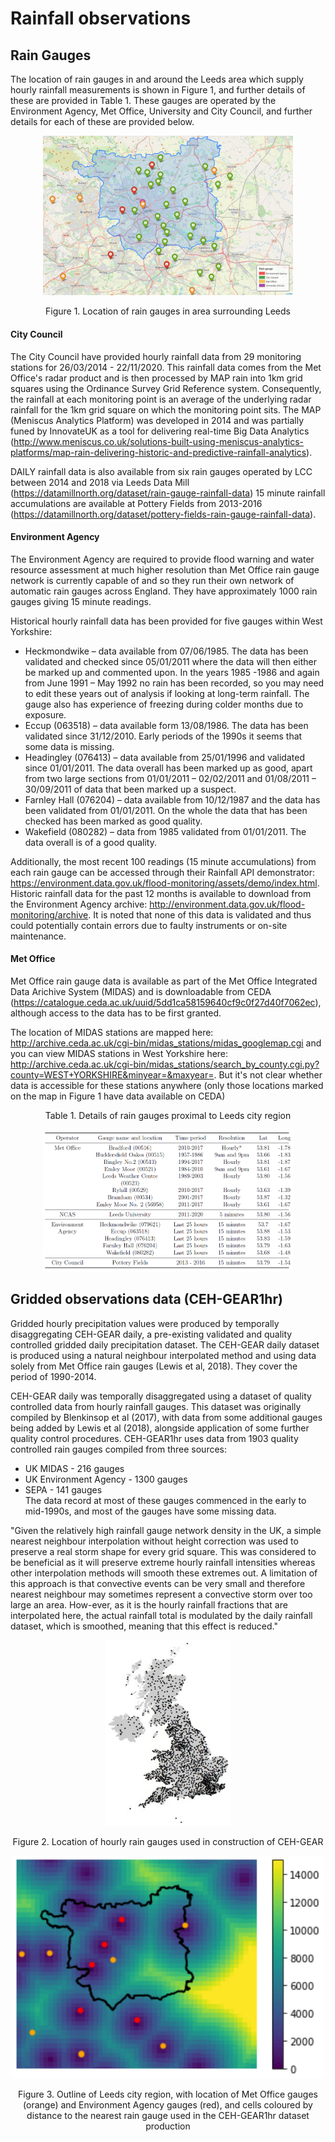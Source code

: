 # Rainfall observations
## Rain Gauges
The location of rain gauges in and around the Leeds area which supply hourly rainfall measurements is shown in Figure 1, and further details of these are provided in Table 1. These gauges are operated by the Environment Agency, Met Office, University and City Council, and further details for each of these are provided below.

<p align="center">
  <img src="Figs/RainGaugeLocations.png" width="400"  title="Original 1km grid" />
<p align="center"> Figure 1. Location of rain gauges in area surrounding Leeds <p align="center">

#### City Council
The City Council have provided hourly rainfall data from 29 monitoring stations for 26/03/2014 - 22/11/2020. This rainfall data comes from the Met Office's radar product and is then processed by MAP rain into 1km grid squares using the Ordinance Survey Grid Reference system. Consequently, the rainfall at each monitoring point is an average of the underlying radar rainfall for the 1km grid square on which the monitoring point sits. The MAP (Meniscus Analytics Platform) was developed in 2014 and was partially funed by InnovateUK as a tool for delivering real-time Big Data Analytics (http://www.meniscus.co.uk/solutions-built-using-meniscus-analytics-platforms/map-rain-delivering-historic-and-predictive-rainfall-analytics).

DAILY rainfall data is also available from six rain gauges operated by LCC between 2014 and 2018 via Leeds Data Mill (https://datamillnorth.org/dataset/rain-gauge-rainfall-data) 
15 minute rainfall accumulations are available at Pottery Fields from 2013-2016 (https://datamillnorth.org/dataset/pottery-fields-rain-gauge-rainfall-data). 

#### Environment Agency
The Environment Agency are required to provide flood warning and water resource assessment at much higher resolution than Met Office rain gauge network is currently capable of and so they run their own network of automatic rain gauges across England. They have approximately 1000 rain gauges giving 15 minute readings.

Historical hourly rainfall data has been provided for five gauges within West Yorkshire:
* Heckmondwike – data available from 07/06/1985. The data has been validated and checked since 05/01/2011 where the data will then either be marked up and commented upon. In the years 1985 -1986 and again from June 1991 – May 1992 no rain has been recorded, so you may need to edit these years out of analysis if looking at long-term rainfall. The gauge also has experience of freezing during colder months due to exposure. 
* Eccup (063518) – data available form 13/08/1986. The data has been validated since 31/12/2010. Early periods of the 1990s it seems that some data is missing. 
* Headingley (076413) – data available from 25/01/1996 and validated since 01/01/2011. The data overall has been marked up as good, apart from two large sections from 01/01/2011 – 02/02/2011 and 01/08/2011 – 30/09/2011 of data that been marked up a suspect.
* Farnley Hall (076204) – data available from 10/12/1987 and the data has been validated from 01/01/2011. On the whole the data that has been checked has been marked as good quality.
* Wakefield (080282) – data from 1985 validated from 01/01/2011. The data overall is of a good quality. 


Additionally, the most recent 100 readings (15 minute accumulations) from each rain gauge can be accessed through their Rainfall API demonstrator: https://environment.data.gov.uk/flood-monitoring/assets/demo/index.html. Historic rainfall data for the past 12 months is available to download from the Environment Agency archive: http://environment.data.gov.uk/flood-monitoring/archive. It is noted that none of this data is validated and thus could potentially contain errors due to faulty instruments or on-site maintenance.

#### Met Office
Met Office rain gauge data is available as part of the Met Office Integrated Data Arichive System (MIDAS) and is downloadable from CEDA (https://catalogue.ceda.ac.uk/uuid/5dd1ca58159640cf9c0f27d40f7062ec), although access to the data has to be first granted.

The location of MIDAS stations are mapped here: http://archive.ceda.ac.uk/cgi-bin/midas_stations/midas_googlemap.cgi and you can view MIDAS stations in West Yorkshire here: http://archive.ceda.ac.uk/cgi-bin/midas_stations/search_by_county.cgi.py?county=WEST+YORKSHIRE&minyear=&maxyear=. But it's not clear whether data is accessible for these stations anywhere (only those locations marked on the map in Figure 1 have data available on CEDA)

<p align="center"> Table 1. Details of rain gauges proximal to Leeds city region <p align="center">
<p align="center">
  <img src="Figs/rain_gauge_table_transfer.PNG" width="400"  title="Original 1km grid" />

## Gridded observations data (CEH-GEAR1hr)
Gridded hourly precipitation values were produced by temporally disaggregating CEH-GEAR daily, a pre-existing validated and quality controlled gridded daily precipitation dataset. The CEH-GEAR daily dataset is produced using a natural neighbour interpolated method and using data solely from Met Office rain gauges (Lewis et al, 2018). They cover the period of 1990-2014.

CEH-GEAR daily was temporally disaggregated using a dataset of quality controlled data from hourly rainfall gauges. This dataset was originally compiled by Blenkinsop et al (2017), with data from some additional gauges being added by Lewis et al (2018), alongside application of some further quality control procedures. CEH-GEAR1hr uses data from 1903 quality controlled rain gauges compiled from three sources:  
*	UK MIDAS - 216 gauges  
*	UK Environment Agency - 1300 gauges  
*	SEPA - 141 gauges  
The data record at most of these gauges commenced in the early to mid-1990s, and most of the gauges have some missing data.

"Given the relatively high rainfall gauge network density in the UK, a simple nearest neighbour interpolation without height correction was used to preserve a real storm shape for every grid square. This was considered to be beneficial as it will preserve extreme hourly rainfall intensities whereas other interpolation methods will smooth these extremes out. A limitation of this approach is that convective events can be very small and therefore nearest neighbour may sometimes represent a convective storm over too large an area. How-ever, as it is the hourly rainfall fractions that are interpolated here, the actual rainfall total is modulated by the daily rainfall dataset, which is smoothed, meaning that this effect is reduced."  

<p align="center">
  <img src="Figs/CEH-GEAR_locations.PNG" width="200"  title="Original 1km grid" />
<p align="center"> Figure 2. Location of hourly rain gauges used in construction of CEH-GEAR <p align="center">

<p align="center">
  <img src="Figs//Distance_to_gauge.PNG" width="500"  title="Original 1km grid" />
<p align="center"> Figure 3. Outline of Leeds city region, with location of Met Office gauges (orange) and Environment Agency gauges (red), and cells coloured by distance to the nearest rain gauge used in the CEH-GEAR1hr dataset production <p align="center">
